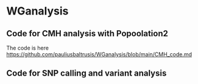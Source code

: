 # WGanalysis
## Code for CMH analysis with Popoolation2
The code is here https://github.com/pauliusbaltrusis/WGanalysis/blob/main/CMH_code.md
## Code for SNP calling and variant analysis

